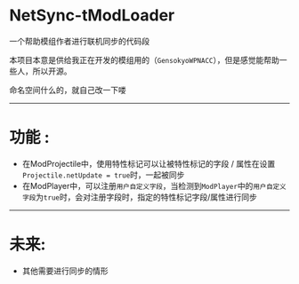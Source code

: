 # NetSync-tModLoader
 一个帮助模组作者进行联机同步的代码段

本项目本意是供给我正在开发的模组用的（`GensokyoWPNACC`），但是感觉能帮助一些人，所以开源。

命名空间什么的，就自己改一下喽

---

# 功能 :

- 在ModProjectile中，使用特性标记可以让被特性标记的字段 / 属性在设置`Projectile.netUpdate = true`时，一起被同步
- 在ModPlayer中，可以注册`用户自定义字段`，当检测到`ModPlayer`中的`用户自定义字段`为`true`时，会对注册字段时，指定的特性标记字段/属性进行同步



---

# 未来:

- 其他需要进行同步的情形
